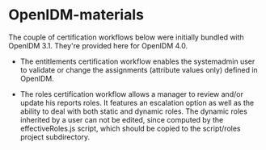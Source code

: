 # OpenIDM-materials

The couple of certification workflows below were initially bundled with OpenIDM 3.1. They're provided here for OpenIDM 4.0.

- The entitlements certification workflow enables the systemadmin user to validate or change the assignments (attribute values only) defined in OpenIDM.

- The roles certification workflow allows a manager to review and/or update his reports roles. It features an escalation option as well as the ability to deal with both static and dynamic roles. The dynamic roles inherited by a user can not be edited, since computed by the effectiveRoles.js script, which should be copied to the script/roles project subdirectory.

